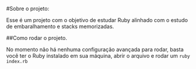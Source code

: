 #Sobre o projeto:

Esse é um projeto com o objetivo de estudar Ruby alinhado com o estudo de embaralhamento e stacks memorizadas.

##Como rodar o projeto.

No momento não há nenhuma configuração avançada para rodar, basta você ter o Ruby instalado em sua máquina, abrir o arquivo e rodar um `ruby index.rb`
